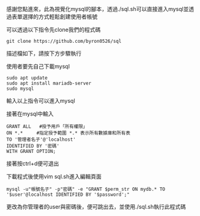 感謝您點進來，此為視覺化mysql的腳本，透過./sql.sh可以直接進入mysql並透過表單選擇的方式輕鬆創建使用者帳號

可以透過以下指令先clone我們的程式碼
```
git clone https://github.com/byron0526/sql
```
描述檔如下，請按下方步驟執行

使用者要先自己下載mysql
```
sudo apt update
sudo apt install mariadb-server
sudo mysql
```
輸入以上指令可以進入mysql

接著在mysql中輸入
```
GRANT ALL   #授予用戶「所有權限」
ON *.*     #指定授予範圍 *.* 表示所有數據庫和所有表
TO '管理者名子'@'localhost'
IDENTIFIED BY '密碼'
WITH GRANT OPTION;
```
接著按ctrl+d便可退出


下載程式後使用vim sql.sh進入編輯頁面
```
mysql -u"帳號名子" -p"密碼" -e "GRANT $perm_str ON mydb.* TO '$user'@localhost IDENTIFIED BY '$password';"
```
更改為你管理者的user與密碼後，便可跳出去，並使用./sql.sh執行此程式碼
